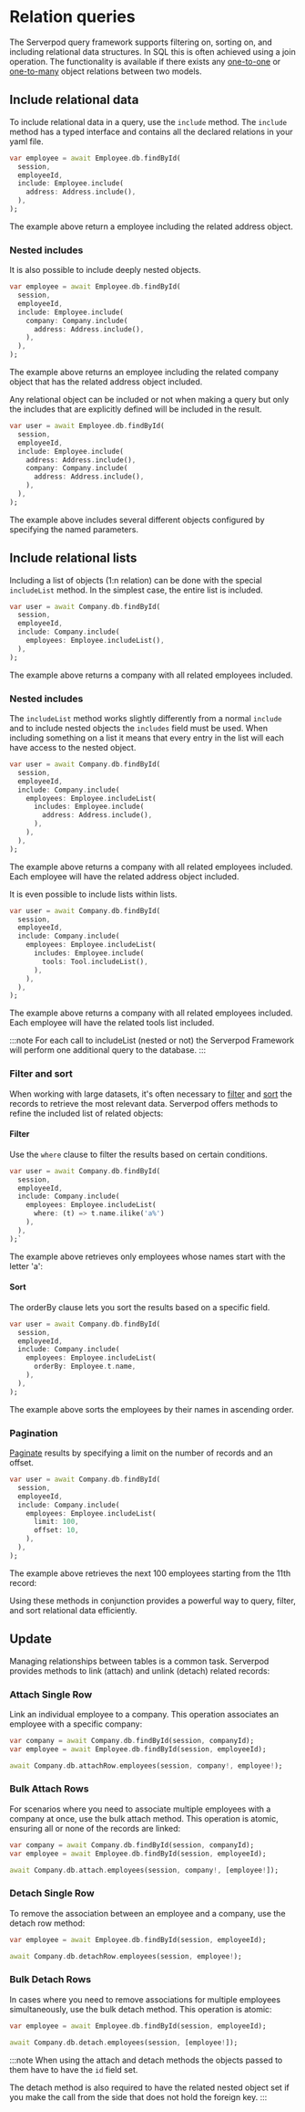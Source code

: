 # Relation queries

The Serverpod query framework supports filtering on, sorting on, and including relational data structures. In SQL this is often achieved using a join operation. The functionality is available if there exists any [one-to-one](relations/one-to-one) or [one-to-many](relations/one-to-many) object relations between two models.


## Include relational data

To include relational data in a query, use the `include` method. The `include` method has a typed interface and contains all the declared relations in your yaml file.

```dart
var employee = await Employee.db.findById(
  session,
  employeeId,
  include: Employee.include(
    address: Address.include(),
  ),
);
```
The example above return a employee including the related address object.

### Nested includes
It is also possible to include deeply nested objects. 

```dart
var employee = await Employee.db.findById(
  session,
  employeeId,
  include: Employee.include(
    company: Company.include(
      address: Address.include(),
    ),
  ),
);
```
The example above returns an employee including the related company object that has the related address object included.

Any relational object can be included or not when making a query but only the includes that are explicitly defined will be included in the result. 

```dart
var user = await Employee.db.findById(
  session,
  employeeId,
  include: Employee.include(
    address: Address.include(),
    company: Company.include(
      address: Address.include(),
    ),
  ),
);
```
The example above includes several different objects configured by specifying the named parameters.

## Include relational lists

Including a list of objects (1:n relation) can be done with the special `includeList` method. In the simplest case, the entire list is included.

```dart
var user = await Company.db.findById(
  session,
  employeeId,
  include: Company.include(
    employees: Employee.includeList(),
  ),
);
```

The example above returns a company with all related employees included.

### Nested includes

The `includeList` method works slightly differently from a normal `include` and to include nested objects the `includes` field must be used. When including something on a list it means that every entry in the list will each have access to the nested object.

```dart
var user = await Company.db.findById(
  session,
  employeeId,
  include: Company.include(
    employees: Employee.includeList(
      includes: Employee.include(
        address: Address.include(),
      ),
    ),
  ),
);
```

The example above returns a company with all related employees included. Each employee will have the related address object included.

It is even possible to include lists within lists.

```dart
var user = await Company.db.findById(
  session,
  employeeId,
  include: Company.include(
    employees: Employee.includeList(
      includes: Employee.include(
        tools: Tool.includeList(),
      ),
    ),
  ),
);
```

The example above returns a company with all related employees included. Each employee will have the related tools list included.

:::note
For each call to includeList (nested or not) the Serverpod Framework will perform one additional query to the database.
:::

### Filter and sort

When working with large datasets, it's often necessary to [filter](filter) and [sort](sort) the records to retrieve the most relevant data. Serverpod offers methods to refine the included list of related objects:

#### Filter
Use the `where` clause to filter the results based on certain conditions. 

```dart
var user = await Company.db.findById(
  session,
  employeeId,
  include: Company.include(
    employees: Employee.includeList(
      where: (t) => t.name.ilike('a%')
    ),
  ),
);`
```

The example above retrieves only employees whose names start with the letter 'a':

#### Sort
The orderBy clause lets you sort the results based on a specific field.

```dart
var user = await Company.db.findById(
  session,
  employeeId,
  include: Company.include(
    employees: Employee.includeList(
      orderBy: Employee.t.name,
    ),
  ),
);
```
The example above sorts the employees by their names in ascending order.

### Pagination

[Paginate](pagination) results by specifying a limit on the number of records and an offset. 

```dart
var user = await Company.db.findById(
  session,
  employeeId,
  include: Company.include(
    employees: Employee.includeList(
      limit: 100,
      offset: 10,
    ),
  ),
);
```
The example above retrieves the next 100 employees starting from the 11th record:

Using these methods in conjunction provides a powerful way to query, filter, and sort relational data efficiently.

## Update

Managing relationships between tables is a common task. Serverpod provides methods to link (attach) and unlink (detach) related records:

### Attach Single Row

Link an individual employee to a company. This operation associates an employee with a specific company:

```dart
var company = await Company.db.findById(session, companyId);
var employee = await Employee.db.findById(session, employeeId);

await Company.db.attachRow.employees(session, company!, employee!);
```

### Bulk Attach Rows

For scenarios where you need to associate multiple employees with a company at once, use the bulk attach method. This operation is atomic, ensuring all or none of the records are linked:

```dart
var company = await Company.db.findById(session, companyId);
var employee = await Employee.db.findById(session, employeeId);

await Company.db.attach.employees(session, company!, [employee!]);
```

### Detach Single Row

To remove the association between an employee and a company, use the detach row method:

```dart
var employee = await Employee.db.findById(session, employeeId);

await Company.db.detachRow.employees(session, employee!);
```

### Bulk Detach Rows

In cases where you need to remove associations for multiple employees simultaneously, use the bulk detach method. This operation is atomic:

```dart
var employee = await Employee.db.findById(session, employeeId);

await Company.db.detach.employees(session, [employee!]);
```

:::note
When using the attach and detach methods the objects passed to them have to have the `id` field set.

The detach method is also required to have the related nested object set if you make the call from the side that does not hold the foreign key.
:::
